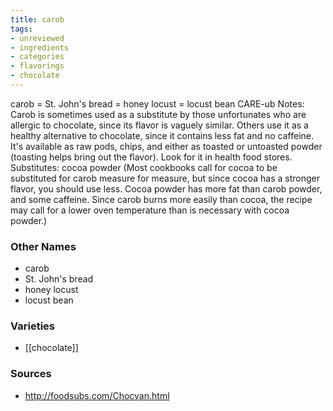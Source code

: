 ```yaml
---
title: carob
tags:
- unreviewed
- ingredients
- categories
- flavorings
- chocolate
---
```

carob = St. John's bread = honey locust = locust bean CARE-ub Notes: Carob is sometimes used as a substitute by those unfortunates who are allergic to chocolate, since its flavor is vaguely similar. Others use it as a healthy alternative to chocolate, since it contains less fat and no caffeine. It's available as raw pods, chips, and either as toasted or untoasted powder (toasting helps bring out the flavor). Look for it in health food stores. Substitutes: cocoa powder (Most cookbooks call for cocoa to be substituted for carob measure for measure, but since cocoa has a stronger flavor, you should use less. Cocoa powder has more fat than carob powder, and some caffeine. Since carob burns more easily than cocoa, the recipe may call for a lower oven temperature than is necessary with cocoa powder.)

### Other Names

* carob
* St. John's bread
* honey locust
* locust bean

### Varieties

* [[chocolate]]

### Sources
* http://foodsubs.com/Chocvan.html
